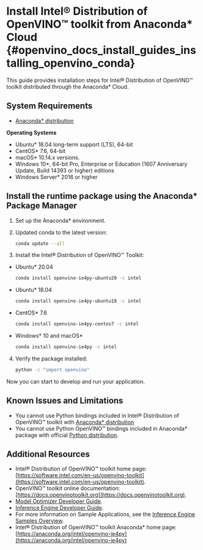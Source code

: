 # Install Intel® Distribution of OpenVINO™ toolkit from Anaconda* Cloud {#openvino_docs_install_guides_installing_openvino_conda}

This guide provides installation steps for Intel® Distribution of OpenVINO™ toolkit distributed through the Anaconda* Cloud.


## System Requirements

 - [Anaconda* distribution](https://www.anaconda.com/products/individual/)

**Operating Systems**

- Ubuntu* 18.04 long-term support (LTS), 64-bit
- CentOS* 7.6, 64-bit
- macOS* 10.14.x versions. 
- Windows 10*, 64-bit Pro, Enterprise or Education (1607 Anniversary Update, Build 14393 or higher) editions
- Windows Server* 2016 or higher



## Install the runtime package using the Anaconda* Package Manager

1. Set up the Anaconda* environment. 

2. Updated conda to the latest version:
   ```sh
   conda update --all
   ```
3. Install the Intel® Distribution of OpenVINO™ Toolkit:
 - Ubuntu* 20.04
   ```sh
   conda install openvino-ie4py-ubuntu20 -c intel
   ```
 - Ubuntu* 18.04
   ```sh
   conda install openvino-ie4py-ubuntu18 -c intel
   ```
 - CentOS* 7.6 
   ```sh
   conda install openvino-ie4py-centos7 -c intel
   ```
 - Windows* 10 and macOS*
   ```sh
   conda install openvino-ie4py -c intel
   ```
4. Verify the package installed:
   ```sh
   python -c "import openvino"
   ```
   
Now you can start to develop and run your application.


## Known Issues and Limitations

- You cannot use Python bindings included in  Intel® Distribution of OpenVINO™ toolkit  with  [Anaconda* distribution](https://www.anaconda.com/products/individual/)
- You cannot use Python OpenVINO™ bindings included in Anaconda* package with official  [Python distribution](https://www.python.org/).


## Additional Resources

- Intel® Distribution of OpenVINO™ toolkit home page: [https://software.intel.com/en-us/openvino-toolkit](https://software.intel.com/en-us/openvino-toolkit).
- OpenVINO™ toolkit online documentation: [https://docs.openvinotoolkit.org](https://docs.openvinotoolkit.org).
- [Model Optimizer Developer Guide](../MO_DG/Deep_Learning_Model_Optimizer_DevGuide.md).
- [Inference Engine Developer Guide](../IE_DG/Deep_Learning_Inference_Engine_DevGuide.md).
- For more information on Sample Applications, see the [Inference Engine Samples Overview](../IE_DG/Samples_Overview.md).
- Intel® Distribution of OpenVINO™ toolkit Anaconda* home page: [https://anaconda.org/intel/openvino-ie4py](https://anaconda.org/intel/openvino-ie4py)

